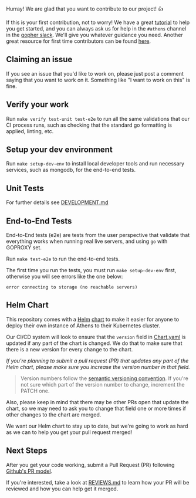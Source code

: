 Hurray! We are glad that you want to contribute to our project! 👍

If this is your first contribution, not to worry! We have a great [tutorial](https://www.youtube.com/watch?v=bgSDcTyysRc) to help you get started, and you can always ask us for help in the `#athens` channel in the [gopher slack](https://invite.slack.golangbridge.org/). We'll give you whatever guidance you need. Another great resource for first time contributors can be found [here](https://github.com/firstcontributions/first-contributions/blob/master/README.md).

## Claiming an issue
If you see an issue that you'd like to work on, please just post a comment saying that you want to work on it. Something like "I want to work on this" is fine.

## Verify your work
Run `make verify test-unit test-e2e` to run all the same validations that our CI process runs, such
as checking that the standard go formatting is applied, linting, etc.

## Setup your dev environment

Run `make setup-dev-env` to install local developer tools and run necessary
services, such as mongodb, for the end-to-end tests.

## Unit Tests
For further details see [DEVELOPMENT.md](DEVELOPMENT.md#L84)

## End-to-End Tests
End-to-End tests (e2e) are tests from the user perspective that validate that
everything works when running real live servers, and using `go` with GOPROXY set.

Run `make test-e2e` to run the end-to-end tests.

The first time you run the tests,
you must run `make setup-dev-env` first, otherwise you will see errors like the one below:

```
error connecting to storage (no reachable servers)
```

## Helm Chart

This repository comes with a [Helm](https://helm.sh) [chart](https://github.com/gomods/athens/tree/master/charts/athens-proxy) to make it easier for anyone to deploy their own instance of Athens to their Kubernetes cluster.

Our CI/CD system will look to ensure that the `version` field in [Chart.yaml](https://github.com/gomods/athens/blob/master/charts/athens-proxy/Chart.yaml) is updated if any part of the chart is changed. We do that to make sure that there is a new version for every change to the chart.

_If you're planning to submit a pull request (PR) that updates any part of the Helm chart, please make sure you _increase_ the version number in that field._

>Version numbers follow the [semantic versioning convention](https://semver.org/).
>If you're not sure which part of the version number to change, increment the PATCH one.

Also, please keep in mind that there may be other PRs open that update the chart, so we may need to ask you to change that field one or more times if other changes to the chart are merged.

We want our Helm chart to stay up to date, but we're going to work as hard as we can to help you get your pull request merged!

## Next Steps

After you get your code working, submit a Pull Request (PR) following 
[Github's PR model](https://help.github.com/articles/about-pull-requests/).

If you're interested, take a look at [REVIEWS.md](REVIEWS.md) to learn how
your PR will be reviewed and how you can help get it merged.
